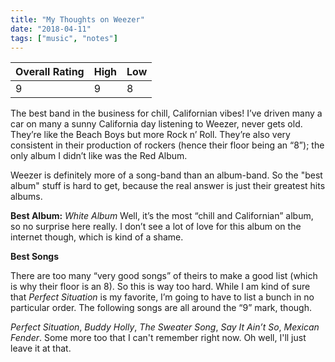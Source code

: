 ```yaml
---
title: "My Thoughts on Weezer"
date: "2018-04-11"
tags: ["music", "notes"]
---
```


| **Overall Rating** | **High** | **Low** |
|-|-|-|
| 9 | 9 | 8 |

The best band in the business for chill, Californian vibes! I’ve driven many a car on many a sunny California day listening to Weezer, never gets old. They’re like the Beach Boys but more Rock n’ Roll. They’re also very consistent in their production of rockers (hence their floor being an “8”); the only album I didn’t like was the Red Album.

Weezer is definitely more of a song-band than an album-band. So the "best album" stuff is hard to get, because the real answer is just their greatest hits albums.

**Best Album:** *White Album*
Well, it’s the most “chill and Californian” album, so no surprise here really. I don’t see a lot of love for this album on the internet though, which is kind of a shame.

**Best Songs**

There are too many “very good songs” of theirs to make a good list (which is why their floor is an 8). So this is way too hard. While I am kind of sure that *Perfect Situation* is my favorite, I’m going to have to list a bunch in no particular order. The following songs are all around the “9” mark, though.

*Perfect Situation*, *Buddy Holly*, *The Sweater Song*, *Say It Ain’t So*, *Mexican Fender*. Some more too that I can't remember right now. Oh well, I'll just leave it at that.
